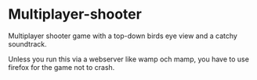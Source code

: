 # Multiplayer-shooter
Multiplayer shooter game with a top-down birds eye view and a catchy soundtrack.

Unless you run this via a webserver like wamp och mamp, you have to use firefox for the game not to crash.
